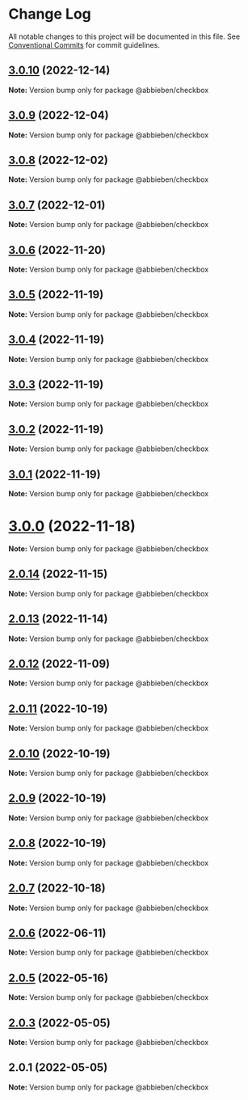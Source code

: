 # Change Log

All notable changes to this project will be documented in this file.
See [Conventional Commits](https://conventionalcommits.org) for commit guidelines.

## [3.0.10](https://github.com/abbieben07/checkbox/compare/v3.0.9...v3.0.10) (2022-12-14)

**Note:** Version bump only for package @abbieben/checkbox





## [3.0.9](https://github.com/abbieben07/checkbox/compare/v3.0.8...v3.0.9) (2022-12-04)

**Note:** Version bump only for package @abbieben/checkbox





## [3.0.8](https://github.com/abbieben07/checkbox/compare/v3.0.7...v3.0.8) (2022-12-02)

**Note:** Version bump only for package @abbieben/checkbox





## [3.0.7](https://github.com/abbieben07/checkbox/compare/v3.0.6...v3.0.7) (2022-12-01)

**Note:** Version bump only for package @abbieben/checkbox





## [3.0.6](https://github.com/abbieben07/checkbox/compare/v3.0.5...v3.0.6) (2022-11-20)

**Note:** Version bump only for package @abbieben/checkbox





## [3.0.5](https://github.com/abbieben07/checkbox/compare/v3.0.4...v3.0.5) (2022-11-19)

**Note:** Version bump only for package @abbieben/checkbox





## [3.0.4](https://github.com/abbieben07/checkbox/compare/v3.0.3...v3.0.4) (2022-11-19)

**Note:** Version bump only for package @abbieben/checkbox





## [3.0.3](https://github.com/abbieben07/checkbox/compare/v3.0.2...v3.0.3) (2022-11-19)

**Note:** Version bump only for package @abbieben/checkbox





## [3.0.2](https://github.com/abbieben07/checkbox/compare/v3.0.1...v3.0.2) (2022-11-19)

**Note:** Version bump only for package @abbieben/checkbox





## [3.0.1](https://github.com/abbieben07/checkbox/compare/v3.0.0...v3.0.1) (2022-11-19)

**Note:** Version bump only for package @abbieben/checkbox





# [3.0.0](https://github.com/abbieben07/checkbox/compare/v2.0.14...v3.0.0) (2022-11-18)

**Note:** Version bump only for package @abbieben/checkbox





## [2.0.14](https://github.com/abbieben07/checkbox/compare/v2.0.13...v2.0.14) (2022-11-15)

**Note:** Version bump only for package @abbieben/checkbox





## [2.0.13](https://github.com/abbieben07/checkbox/compare/v2.0.12...v2.0.13) (2022-11-14)

**Note:** Version bump only for package @abbieben/checkbox





## [2.0.12](https://github.com/abbieben07/checkbox/compare/v2.0.11...v2.0.12) (2022-11-09)

**Note:** Version bump only for package @abbieben/checkbox





## [2.0.11](https://github.com/abbieben07/checkbox/compare/v2.0.10...v2.0.11) (2022-10-19)

**Note:** Version bump only for package @abbieben/checkbox





## [2.0.10](https://github.com/abbieben07/checkbox/compare/v2.0.9...v2.0.10) (2022-10-19)

**Note:** Version bump only for package @abbieben/checkbox





## [2.0.9](https://github.com/abbieben07/checkbox/compare/v2.0.8...v2.0.9) (2022-10-19)

**Note:** Version bump only for package @abbieben/checkbox





## [2.0.8](https://github.com/abbieben07/checkbox/compare/v2.0.7...v2.0.8) (2022-10-19)

**Note:** Version bump only for package @abbieben/checkbox





## [2.0.7](https://github.com/abbieben07/checkbox/compare/v2.0.6...v2.0.7) (2022-10-18)

**Note:** Version bump only for package @abbieben/checkbox





## [2.0.6](https://github.com/abbieben07/checkbox/compare/v2.0.5...v2.0.6) (2022-06-11)

**Note:** Version bump only for package @abbieben/checkbox





## [2.0.5](https://github.com/abbieben07/checkbox/compare/v2.0.3...v2.0.5) (2022-05-16)

**Note:** Version bump only for package @abbieben/checkbox





## [2.0.3](https://github.com/abbieben07/checkbox/compare/v2.0.1...v2.0.3) (2022-05-05)

**Note:** Version bump only for package @abbieben/checkbox





## 2.0.1 (2022-05-05)

**Note:** Version bump only for package @abbieben/checkbox

